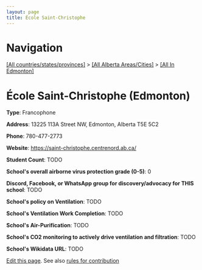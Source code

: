 ```yaml
---
layout: page
title: École Saint-Christophe
---
```

# Navigation

[[All countries/states/provinces]](../../..) > [[All Alberta Areas/Cities]](../..) > [[All In Edmonton]](..)

# École Saint-Christophe (Edmonton)

**Type**: Francophone

**Address**: 13225 113A Street NW, Edmonton, Alberta T5E 5C2

**Phone**: 780-477-2773

**Website**: <https://saint-christophe.centrenord.ab.ca/>

**Student Count**: TODO

**School's overall airborne virus protection grade (0-5)**: 0

**Discord, Facebook, or WhatsApp group for discovery/advocacy for THIS school**: TODO

**School's policy on Ventilation**: TODO

**School's Ventilation Work Completion**: TODO

**School's Air-Purification**: TODO

**School's CO2 monitoring to actively drive ventilation and filtration**: TODO

**School's Wikidata URL**: TODO


[Edit this page](https://github.com/ventilate-schools/AB/edit/main/./Edmonton/École_Saint-Christophe.md). See also [rules for contribution](../../../contribution-rules/)